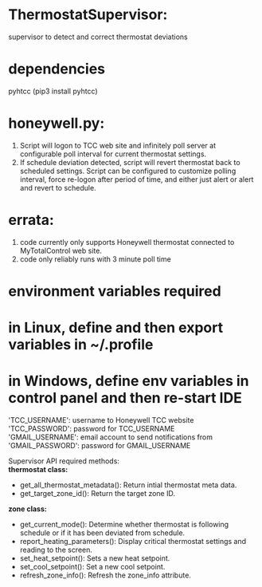 # ThermostatSupervisor:<br/>
supervisor to detect and correct thermostat deviations<br/>

# dependencies<br/>
pyhtcc (pip3 install pyhtcc)<br/>

# honeywell.py:
1. Script will logon to TCC web site and infinitely poll server at configurable poll interval for current thermostat settings.
2. If schedule deviation detected, script will revert thermostat back to scheduled settings.
Script can be configured to customize polling interval, force re-logon after period of time, and either just alert or alert and revert to schedule.

# errata:
1. code currently only supports Honeywell thermostat connected to MyTotalControl web site.
2. code only reliably runs with 3 minute poll time

# environment variables required<br/>
# in Linux, define and then export variables in ~/.profile<br/>
# in Windows, define env variables in control panel and then re-start IDE<br/>
'TCC_USERNAME':  username to Honeywell TCC website<br/>
'TCC_PASSWORD':  password for TCC_USERNAME<br/>
'GMAIL_USERNAME': email account to send notifications from<br/>
'GMAIL_PASSWORD': password for GMAIL_USERNAME<br/>

Supervisor API required methods:<br/>
**thermostat class:**<br/>
* get_all_thermostat_metadata(): Return intial thermostat meta data.
* get_target_zone_id(): Return the target zone ID.

**zone class:**<br/>
* get_current_mode(): Determine whether thermostat is following schedule or if it has been deviated from schedule.
* report_heating_parameters(): Display critical thermostat settings and reading to the screen.
* set_heat_setpoint():  Sets a new heat setpoint.
* set_cool_setpoint():  Set a new cool setpoint.
* refresh_zone_info():  Refresh the zone_info attribute.



